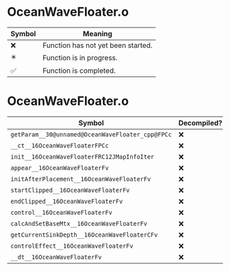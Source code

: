 # OceanWaveFloater.o
| Symbol | Meaning 
| ------------- | ------------- 
| :x: | Function has not yet been started. 
| :eight_pointed_black_star: | Function is in progress. 
| :white_check_mark: | Function is completed. 


# OceanWaveFloater.o
| Symbol | Decompiled? |
| ------------- | ------------- |
| `getParam__30@unnamed@OceanWaveFloater_cpp@FPCc` | :x: |
| `__ct__16OceanWaveFloaterFPCc` | :x: |
| `init__16OceanWaveFloaterFRC12JMapInfoIter` | :x: |
| `appear__16OceanWaveFloaterFv` | :x: |
| `initAfterPlacement__16OceanWaveFloaterFv` | :x: |
| `startClipped__16OceanWaveFloaterFv` | :x: |
| `endClipped__16OceanWaveFloaterFv` | :x: |
| `control__16OceanWaveFloaterFv` | :x: |
| `calcAndSetBaseMtx__16OceanWaveFloaterFv` | :x: |
| `getCurrentSinkDepth__16OceanWaveFloaterCFv` | :x: |
| `controlEffect__16OceanWaveFloaterFv` | :x: |
| `__dt__16OceanWaveFloaterFv` | :x: |
